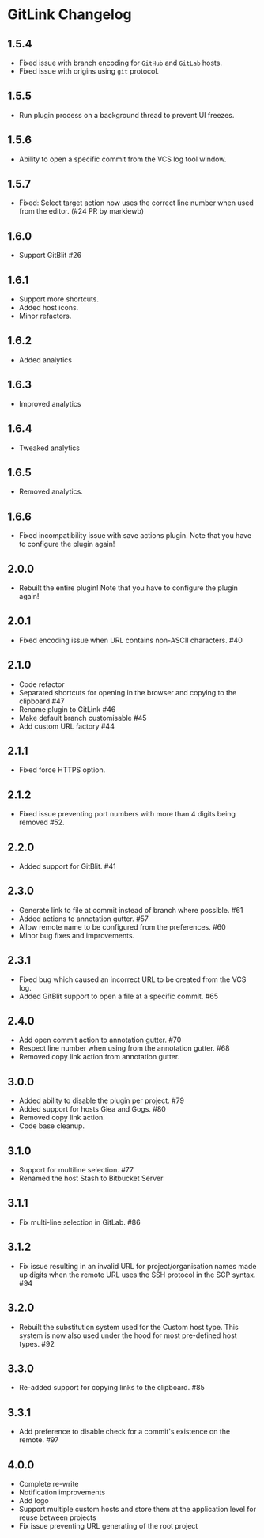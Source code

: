 <!-- Keep a Changelog guide -> https://keepachangelog.com -->

# GitLink Changelog

## 1.5.4

- Fixed issue with branch encoding for `GitHub` and `GitLab` hosts.
- Fixed issue with origins using `git` protocol.

## 1.5.5

- Run plugin process on a background thread to prevent UI freezes.

## 1.5.6

- Ability to open a specific commit from the VCS log tool window.

## 1.5.7

-  Fixed: Select target action now uses the correct line number when used from the editor. (#24 PR by markiewb)

## 1.6.0

- Support GitBlit #26

## 1.6.1

- Support more shortcuts.
- Added host icons.
- Minor refactors.

## 1.6.2

- Added analytics

## 1.6.3

- Improved analytics

## 1.6.4

- Tweaked analytics

## 1.6.5

- Removed analytics.

## 1.6.6

- Fixed incompatibility issue with save actions plugin. Note that you have to configure the plugin again!

## 2.0.0

- Rebuilt the entire plugin! Note that you have to configure the plugin again!

## 2.0.1

- Fixed encoding issue when URL contains non-ASCII characters. #40

## 2.1.0

- Code refactor
- Separated shortcuts for opening in the browser and copying to the clipboard #47
- Rename plugin to GitLink #46
- Make default branch customisable #45
- Add custom URL factory #44

## 2.1.1

- Fixed force HTTPS option.

## 2.1.2

- Fixed issue preventing port numbers with more than 4 digits being removed #52.

## 2.2.0

- Added support for GitBlit. #41

## 2.3.0

- Generate link to file at commit instead of branch where possible. #61
- Added actions to annotation gutter. #57
- Allow remote name to be configured from the preferences. #60
- Minor bug fixes and improvements.

## 2.3.1

- Fixed bug which caused an incorrect URL to be created from the VCS log.
- Added GitBlit support to open a file at a specific commit. #65

## 2.4.0

- Add open commit action to annotation gutter. #70
- Respect line number when using from the annotation gutter. #68
- Removed copy link action from annotation gutter.

## 3.0.0

- Added ability to disable the plugin per project. #79
- Added support for hosts Giea and Gogs. #80
- Removed copy link action.
- Code base cleanup.

## 3.1.0

- Support for multiline selection. #77
- Renamed the host Stash to Bitbucket Server

## 3.1.1

- Fix multi-line selection in GitLab. #86

## 3.1.2

- Fix issue resulting in an invalid URL for project/organisation names made up digits when the remote URL uses
  the SSH protocol in the SCP syntax. #94

## 3.2.0

- Rebuilt the substitution system used for the Custom host type. This system is now also used under the hood for most
  pre-defined host types. #92

## 3.3.0

- Re-added support for copying links to the clipboard. #85

## 3.3.1

- Add preference to disable check for a commit's existence on the remote. #97

## 4.0.0

- Complete re-write
- Notification improvements
- Add logo
- Support multiple custom hosts and store them at the application level for reuse between projects
- Fix issue preventing URL generating of the root project
